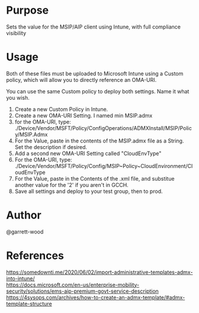 # Purpose
Sets the value for the MSIP/AIP client using Intune, with full compliance visibility

# Usage 
Both of these files must be uploaded to Microsoft Intune using a Custom policy, which will allow you to directly reference an OMA-URI.

You can use the same Custom policy to deploy both settings. Name it what you wish.

1. Create a new Custom Policy in Intune.
2. Create a new OMA-URI Setting. I named min MSIP.admx
3. for the OMA-URI, type: ./Device/Vendor/MSFT/Policy/ConfigOperations/ADMXInstall/MSIP/Policy/MSIP.Admx
4. For the Value, paste in the contents of the MSIP.admx file as a String. Set the description if desired.
5. Add a second new OMA-URI Setting called "CloudEnvType"
6. For the OMA-URI, type: ./Device/Vendor/MSFT/Policy/Config/MSIP~Policy~CloudEnvironment/CloudEnvType
7. For the Value, paste in the Contents of the .xml file, and substitue another value for the '2' if you aren't in GCCH.
8. Save all settings and deploy to your test group, then to prod.

# Author
@garrett-wood

# References
https://somedownti.me/2020/06/02/import-administrative-templates-admx-into-intune/  
https://docs.microsoft.com/en-us/enterprise-mobility-security/solutions/ems-aip-premium-govt-service-description  
https://4sysops.com/archives/how-to-create-an-admx-template/#admx-template-structure
